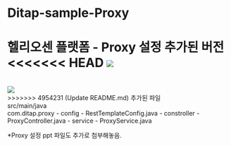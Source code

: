 # Ditap-sample-Proxy
**헬리오센 플랫폼 - Proxy 설정 추가된 버전**
<<<<<<< HEAD
<img src="{https://user-images.githubusercontent.com/87467958/220257550-ea579de4-8420-4d3d-9ffc-659d09e4aa3e.png}"/>
=======
<br/> 
<img src="https://user-images.githubusercontent.com/87467958/220257550-ea579de4-8420-4d3d-9ffc-659d09e4aa3e.png"/>
<br/> 
>>>>>>> 4954231 (Update README.md)
추가된 파일
<br/> 
src/main/java
<br/> 
com.ditap.proxy
- config
  - RestTemplateConfig.java
- constroller
  - ProxyController.java
- service
  - ProxyService.java
 
 *Proxy 설정 ppt 파일도 추가로 첨부해놓음.
